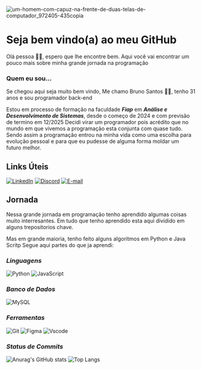 ![um-homem-com-capuz-na-frente-de-duas-telas-de-computador_972405-435copia](https://github.com/bruunovsanttos/Projetos/assets/163612337/3e8a36a7-0030-43b3-9610-8f6a8bb64d64)

# Seja bem vindo(a) ao meu GitHub

Olá pessoa :wave:&#127998;, espero que lhe encontre bem.
Aqui você vai encontrar um pouco mais sobre minha grande jornada na programação

### Quem eu sou...
Se chegou aqui seja muito bem vindo, Me chamo Bruno Santos &#129489;&#127998;, tenho 31 anos e sou programador back-end 

Estou em processo de formação na faculdade *__Fiap__* em *__Análise e Desenvolvimento de Sistemas__*, desde o começo de 2024 e com previsão de termino em 12/2025
Decidi virar um programador pois acrédito que no mundo em que vivemos a programação esta conjunta com quase tudo.
Sendo assim a programação entrou na minha vida como uma escolha para evolução pessoal e para que eu pudesse de alguma forma moldar um futuro melhor.

## **Links Úteis**

[![LinkedIn](https://img.shields.io/badge/LinkedIn-0077B5?style=for-the-badge&logo=linkedin&logoColor=white)](https://www.linkedin.com/in/brunovieirasantos/)
[![Discord](https://img.shields.io/badge/Discord-7289DA?style=for-the-badge&logo=discord&logoColor=white)](https://discord.com/channels/@brunovsanttos/)
[![E-mail](https://img.shields.io/badge/-Email-000?style=for-the-badge&logo=microsoft-outlook&logoColor=007BFF)](mailto:bruno-vieira-santos@hotmail.com)

## **Jornada**

Nessa grande jornada em programação tenho aprendido algumas coisas muito interresantes.
Em tudo que tenho aprendido esta aqui divídido em alguns trepositorios chave.

Mas em grande maioria, tenho feito alguns algoritmos em Python e Java Scritp
Segue aqui partes do que ja aprendi:

### _**Linguagens**_
![Python](https://img.shields.io/badge/python-3670A0?style=for-the-badge&logo=python&logoColor=ffdd54)
![JavaScript](https://img.shields.io/badge/JavaScript-F7DF1E?style=for-the-badge&logo=javascript&logoColor=black)

### _**Banco de Dados**_
![MySQL](https://img.shields.io/badge/MySQL-00000F?style=for-the-badge&logo=mysql&logoColor=white)

### _**Ferramentas**_

![Git](https://img.shields.io/badge/GIT-E44C30?style=for-the-badge&logo=git&logoColor=white)
![Figma](https://img.shields.io/badge/Figma-696969?style=for-the-badge&logo=figma&logoColor=figma)
![Vscode](https://img.shields.io/badge/Vscode-007ACC?style=for-the-badge&logo=visual-studio-code&logoColor=white)

### _**Status de Commits**_

![Anurag's GitHub stats](https://github-readme-stats.vercel.app/api?username=bruunovsanttos&theme=graywhite_icons=true)
![Top Langs](https://github-readme-stats.vercel.app/api/top-langs/?username=bruunovsanttos&layout=compact)

















